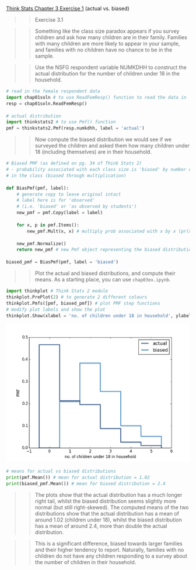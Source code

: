 [Think Stats Chapter 3 Exercise 1](http://greenteapress.com/thinkstats2/html/thinkstats2004.html#toc31) (actual vs. biased)

>> Exercise 3.1

>> Something like the class size paradox appears if you survey children and ask
>> how many children are in their family. Families with many children are more
>> likely to appear in your sample, and families with no children have no chance
>> to be in the sample.

>> Use the NSFG respondent variable NUMKDHH to construct the actual distribution
>> for the number of children under 18 in the household.

```python
# read in the female respondent data
import chap01soln # to use ReadFemResp() function to read the data in
resp = chap01soln.ReadFemResp()

# actual distribution
import thinkstats2 # to use Pmf() function
pmf = thinkstats2.Pmf(resp.numkdhh, label = 'actual')
```

>> Now compute the biased distribution we would see if we surveyed the children
>> and asked them how many children under 18 (including themselves) are in their
>> household.

```python
# Biased PMF (as defined on pg. 34 of Think Stats 2)
# - probability associated with each class size is 'biased' by number of students
# in the class (biased through multiplication)

def BiasPmf(pmf, label):
	# generate copy to leave original intact
	# label here is for 'observed'
	# (i.e. 'biased' or 'as observed by students')
	new_pmf = pmf.Copy(label = label)

	for x, p in pmf.Items():
		new_pmf.Mult(x, x) # multiply prob associated with x by x (pr(x) * x) 

	new_pmf.Normalize()
	return new_pmf # new Pmf object representing the biased distribution

biased_pmf = BiasPmf(pmf, label = 'biased')
```

>> Plot the actual and biased distributions, and compute their means.
>> As a starting place, you can use `chap03ex.ipynb`.

```python
import thinkplot # Think Stats 2 module
thinkplot.PrePlot(2) # to generate 2 different colours
thinkplot.Pmfs([pmf, biased_pmf]) # plot PMF step functions
# modify plot labels and show the plot
thinkplot.Show(xlabel = 'no. of children under 18 in household', ylabel = 'PMF')
```

![actual_bias](https://github.com/roldatasci/dsp/blob/master/statistics/3-1-plot.png)

```python
# means for actual vs biased distributions
print(pmf.Mean()) # mean for actual distribution = 1.02
print(biased_pmf.Mean()) # mean for biased distribution = 2.4
```

>> The plots show that the actual distribution has a much longer right tail, 
>> whilst the biased distribution seems slightly more normal (but still 
>> right-skewed). The computed means of the two distributions show that 
>> the actual distribution has a mean of around 1.02 (children under 18), whilst
>> the biased distribution has a mean of around 2.4, more than double the actual
>> distribution.

>> This is a significant difference, biased towards larger families and their
>> higher tendency to report. Naturally, families with no children do not have
>> any children responding to a survey about the number of children in their
>> household.
